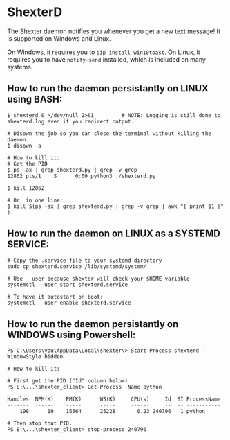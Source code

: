 # ShexterD

The Shexter daemon notifies you whenever you get a new text message! It is supported on Windows and Linux.

On Windows, it requires you to `pip install win10toast`. On Linux, it requires you to have `notify-send` installed, which is included on many systems.

## How to run the daemon persistantly on LINUX using BASH:
```
$ shexterd & >/dev/null 2>&1         # NOTE: Logging is still done to shexterd.log even if you redirect output.

# Disown the job so you can close the terminal without killing the daemon.
$ disown -a         

# How to kill it:
# Get the PID
$ ps -ax | grep shexterd.py | grep -v grep
12862 pts/1    S      0:00 python3 ./shexterd.py

$ kill 12862

# Or, in one line:
$ kill $(ps -ax | grep shexterd.py | grep -v grep | awk "{ print $1 }" )
```

## How to run the daemon on LINUX as a SYSTEMD SERVICE:
```
# Copy the .service file to your systemd directory
sudo cp shexterd.service /lib/systemd/system/

# Use --user because shexter will check your $HOME variable
systemctl --user start shexterd.service

# To have it autostart on boot:
systemctl --user enable shexterd.service

```

## How to run the daemon persistantly on WINDOWS using Powershell:

```
PS C:\Users\you\AppData\Local\shexter\> Start-Process shexterd -WindowStyle hidden

# How to kill it: 

# First get the PID ("Id" column below)
PS E:\...\shexter_client> Get-Process -Name python

Handles  NPM(K)    PM(K)      WS(K)     CPU(s)     Id  SI ProcessName
-------  ------    -----      -----     ------     --  -- -----------
    198      19    15564      25228       0.23 240796   1 python

# Then stop that PID.
PS E:\...\shexter_client> stop-process 240796
```
